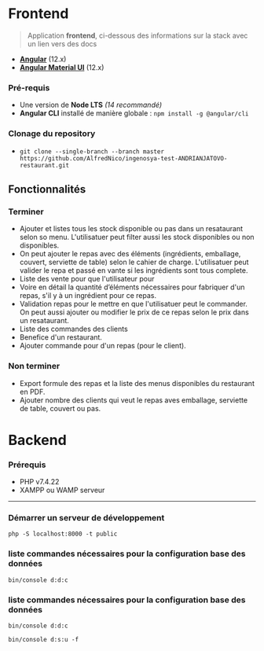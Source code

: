 # Frontend
> Application **frontend**, ci-dessous des informations sur la stack avec un lien vers des docs

- **[Angular](https://v12.angular.io/docs)** (12.x)
- **[Angular Material UI](https://v12.material.angular.io)** (12.x)

### Pré-requis
- Une version de **Node LTS** *(14 recommandé)*
- **Angular CLI** installé de manière globale : `npm install -g @angular/cli`

### Clonage du repository
- `git clone --single-branch --branch master https://github.com/AlfredNico/ingenosya-test-ANDRIANJATOVO-restaurant.git`


## Fonctionnalités

### Terminer
 - Ajouter et listes tous les stock disponible ou pas dans un resataurant selon so menu. L'utilisatuer peut filter aussi les stock disponibles ou non disponibles.
 - On peut ajouter le repas avec des éléments (ingrédients, emballage, couvert, serviette de table) selon le cahier de charge. L'utilisatuer peut valider le repa et passé en vante si les ingrédients sont tous complete.
 - Liste des vente pour que l'utilisateur pour 
 - Voire en détail la quantité d’éléments nécessaires pour fabriquer d'un repas, s'il y à un ingrédient pour ce repas.
 - Validation repas pour le mettre en que l'utilisatuer peut le commander. On peut aussi ajouter ou modifier le prix de ce repas selon le prix dans un resataurant.
- Liste des commandes des clients
- Benefice d'un restaurant.
- Ajouter commande pour d'un repas (pour le client).

### Non terminer
- Export formule des repas et la liste des menus disponibles du restaurant en PDF.
- Ajouter nombre des clients qui veut le repas aves emballage, serviette de table, couvert ou pas.

# Backend 
### Prérequis
 * PHP v7.4.22
 * XAMPP ou WAMP serveur

***
### Démarrer un serveur de développement
```server:run
php -S localhost:8000 -t public
```

### liste commandes nécessaires pour la configuration base des données
```création base des données
bin/console d:d:c
```
### liste commandes nécessaires pour la configuration base des données
```création base des données
bin/console d:d:c
```
```Mettre à jour la base des données
bin/console d:s:u -f
```


